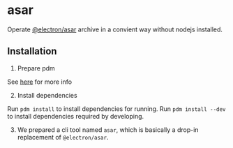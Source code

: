 # asar

Operate [@electron/asar](https://github.com/electron/asar) archive in a convient way without nodejs installed.

## Installation

1. Prepare pdm

See [here](https://pdm-project.org/en/latest/#installation) for more info

2. Install dependencies

Run `pdm install` to install dependencies for running. Run `pdm install --dev` to install dependencies required by developing.

3. We prepared a cli tool named `asar`, which is basically a drop-in replacement of `@electron/asar`.
